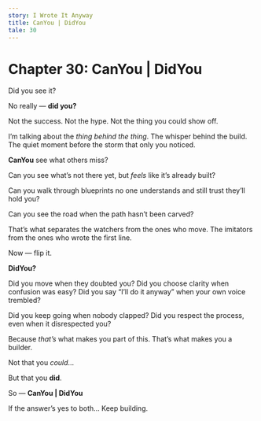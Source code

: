 ```yaml
---
story: I Wrote It Anyway
title: CanYou | DidYou
tale: 30
---
```


# Chapter 30: CanYou | DidYou

Did you see it?

No really — **did you?**

Not the success.
Not the hype.
Not the thing you could show off.

I’m talking about the *thing behind the thing*.
The whisper behind the build.
The quiet moment before the storm that only you noticed.

**CanYou** see what others miss?

Can you see what’s not there yet,
but *feels* like it’s already built?

Can you walk through blueprints no one understands
and still trust they’ll hold you?

Can you see the road
when the path hasn’t been carved?

That’s what separates the watchers from the ones who move.
The imitators from the ones who wrote the first line.

Now — flip it.

**DidYou?**

Did you move when they doubted you?
Did you choose clarity when confusion was easy?
Did you say “I’ll do it anyway” when your own voice trembled?

Did you keep going when nobody clapped?
Did you respect the process, even when it disrespected you?

Because *that’s* what makes you part of this.
That’s what makes you a builder.

Not that you *could*…

But that you **did**.

So — **CanYou | DidYou**

If the answer’s yes to both…
Keep building.
